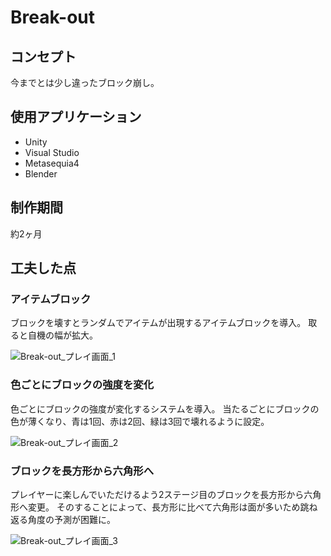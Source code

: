 # Break-out

## コンセプト

今までとは少し違ったブロック崩し。

## 使用アプリケーション

- Unity
- Visual Studio
- Metasequia4
- Blender

## 制作期間

約2ヶ月

## 工夫した点

### アイテムブロック

ブロックを壊すとランダムでアイテムが出現するアイテムブロックを導入。
取ると自機の幅が拡大。

![Break-out_プレイ画面_1](https://github.com/user-attachments/assets/93dd2b82-2fb8-4b49-92c8-cc653e07af64 "Break-out_プレイ画面_1")

### 色ごとにブロックの強度を変化

色ごとにブロックの強度が変化するシステムを導入。
当たるごとにブロックの色が薄くなり、青は1回、赤は2回、緑は3回で壊れるように設定。

![Break-out_プレイ画面_2](https://github.com/user-attachments/assets/1fbbc1d1-73fb-4792-9782-e9d359b7666e "Break-out_プレイ画面_2")

### ブロックを長方形から六角形へ

プレイヤーに楽しんでいただけるよう2ステージ目のブロックを長方形から六角形へ変更。
そのすることによって、長方形に比べて六角形は面が多いため跳ね返る角度の予測が困難に。

![Break-out_プレイ画面_3](https://github.com/user-attachments/assets/1ad36646-e3c4-43e4-8ffa-7218377066ad "Break-out_プレイ画面_3")
